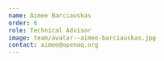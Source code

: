 ```yaml
---
name: Aimee Barciauskas
order: 6
role: Technical Advisor
image: team/avatar--aimee-barciauskas.jpg
contact: aimee@openaq.org
---
```

